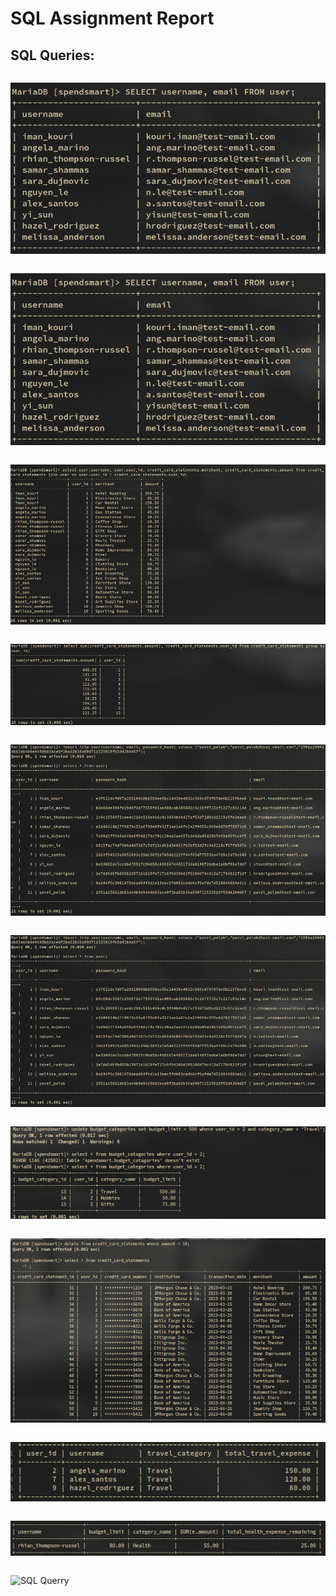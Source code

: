 # SQL Assignment Report

## SQL Queries:

```sql

```

![SQL Querry](../../imgs/sql1.png)

```sql

```

![SQL Querry](../../imgs/sql1.png)

```sql

```

![SQL Querry](../../imgs/sql2.png)

```sql

```

![SQL Querry](../../imgs/sql3.png)

```sql

```

![SQL Querry](../../imgs/sql4.png)

```sql

```

![SQL Querry](../../imgs/sql5.png)

```sql

```

![SQL Querry](../../imgs/sql6.png)

```sql

```

![SQL Querry](../../imgs/sql7.png)

```sql

```

![SQL Querry](../../imgs/sql8.png)

```sql

```

![SQL Querry](../../imgs/sql9.png)

```sql

```

![SQL Querry](../../imgs/sql10.png)
